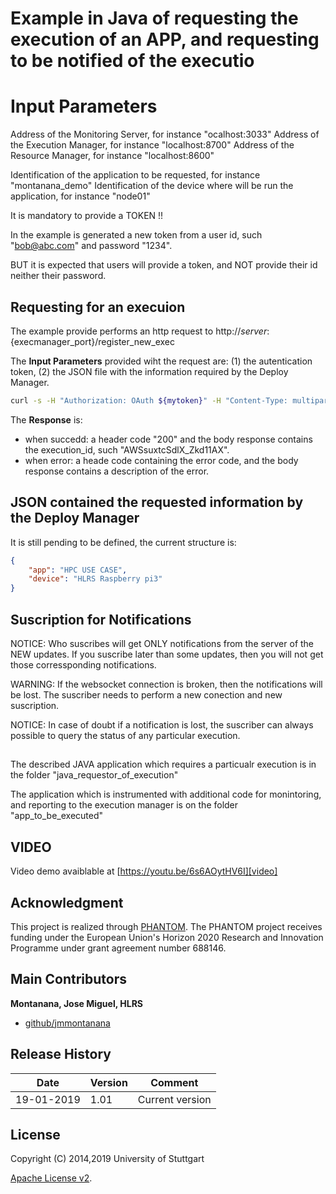 # Example in Java of requesting the execution of an APP, and requesting to be notified of the executio


# Input Parameters

Address of the Monitoring Server, for instance "ocalhost:3033"
Address of the Execution Manager, for instance "localhost:8700"
Address of the Resource Manager, for instance  "localhost:8600"

Identification of the application to be requested, for instance "montanana_demo"
Identification of the device where will be run the application, for instance "node01"

It is mandatory to provide a TOKEN !!

In the example is generated a new token from a user id, such "bob@abc.com" and password "1234".

BUT it is expected that users will provide a token, and NOT provide their id neither their password.


## Requesting for an execuion

The example provide performs an http request to http://${server}:${execmanager_port}/register_new_exec

The **Input Parameters** provided wiht the request are: (1) the autentication token, (2) the JSON file with the information required by the Deploy Manager.

```bash
curl -s -H "Authorization: OAuth ${mytoken}" -H "Content-Type: multipart/form-data" -XPOST -F "UploadJSON=@start_exec.json" http://${server}:${execmanager_port}/register_new_exec;
```

The **Response** is:

* when succedd: a header code "200" and the body response contains the execution_id, such "AWSsuxtcSdlX_Zkd11AX".
* when error: a heade code containing the error code, and the body response contains a description of the error.



## JSON contained the requested information by the Deploy Manager

It is still pending to be defined, the current structure is:

```json
{
	"app": "HPC USE CASE",
	"device": "HLRS Raspberry pi3"
}
```

## Suscription for Notifications

NOTICE: Who suscribes will get ONLY notifications from the server of the NEW updates. If you suscribe later than some updates, then you will not get those corressponding notifications.

WARNING: If the websocket connection is broken, then the notifications will be lost. The suscriber needs to perform a new conection and new suscription.

NOTICE: In case of doubt if a notification is lost, the suscriber can always possible to query the status of any particular execution.


##  

The described JAVA application which requires a particualr execution is in the folder "java_requestor_of_execution"

The application which is instrumented with additional code for monintoring, and reporting to the execution manager is on the folder "app_to_be_executed"




## VIDEO

Video demo avaiblable at  [https://youtu.be/6s6AOytHV6I][video]


 

## Acknowledgment
This project is realized through [PHANTOM][phantom].
The PHANTOM project receives funding under the European Union's Horizon 2020 Research and Innovation Programme under grant agreement number 688146.




## Main Contributors
 
**Montanana, Jose Miguel, HLRS**
+ [github/jmmontanana](https://github.com/jmmontanana)
 


## Release History

| Date        | Version | Comment          |
| ----------- | ------- | ---------------- |
| 19-01-2019  | 1.01     | Current version  |

## License
Copyright (C) 2014,2019 University of Stuttgart

[Apache License v2](LICENSE).
 
[video]: https://youtu.be/6s6AOytHV6I
[phantom]: http://www.phantom-project.org
